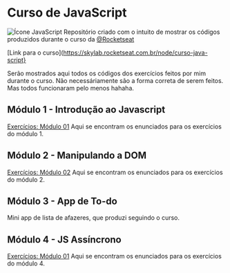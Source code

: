 # Curso de JavaScript

![Ícone JavaScript](https://is5-ssl.mzstatic.com/image/thumb/Purple113/v4/48/90/0a/48900a97-7aa9-5aae-a6ad-93eb3b4edba2/source/60x60bb.jpg)
 Repositório criado com o intuito de mostrar os códigos produzidos durante o curso da [@Rocketseat](rocketseat.com.br)
 
 [Link para o curso](https://skylab.rocketseat.com.br/node/curso-java-script}

Serão mostrados aqui todos os códigos dos exercícios feitos por mim durante o curso. Não necessáriamente são a forma correta de serem feitos. Mas todos funcionaram pelo menos hahaha. 

## Módulo 1 - Introdução ao Javascript
[Exercícios: Módulo 01](https://skylab.rocketseat.com.br/api/files/1566498717618.pdf)
Aqui se encontram os enunciados para os exercícios do módulo 1.

## Módulo 2 - Manipulando a DOM
[Exercícios: Módulo 02](https://skylab.rocketseat.com.br/api/files/1566499161406.pdf)
Aqui se encontram os enunciados para os exercícios do módulo 2.

## Módulo 3 - App de To-do
Mini app de lista de afazeres, que produzi seguindo o curso.

## Módulo 4 - JS Assíncrono
[Exercícios: Módulo 01](https://skylab.rocketseat.com.br/api/files/1566499182493.pdf)
Aqui se encontram os enunciados para os exercícios do módulo 4.
